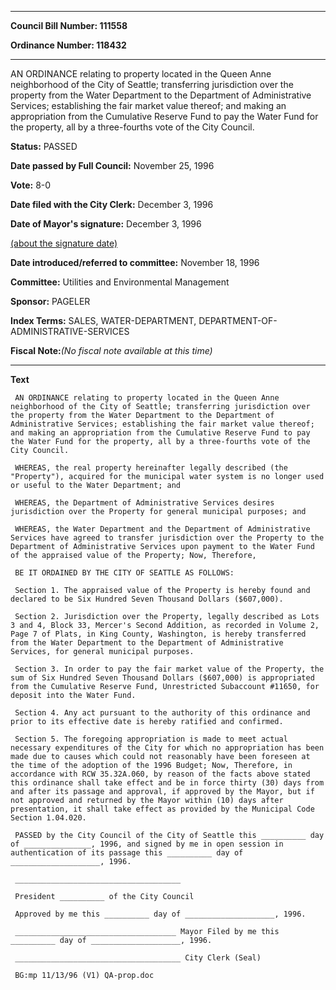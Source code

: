 

********

**Council Bill Number: 111558**
   
**Ordinance Number: 118432**
********

 AN ORDINANCE relating to property located in the Queen Anne neighborhood of the City of Seattle; transferring jurisdiction over the property from the Water Department to the Department of Administrative Services; establishing the fair market value thereof; and making an appropriation from the Cumulative Reserve Fund to pay the Water Fund for the property, all by a three-fourths vote of the City Council.

**Status:** PASSED
   
**Date passed by Full Council:** November 25, 1996
   
**Vote:** 8-0
   
**Date filed with the City Clerk:** December 3, 1996
   
**Date of Mayor's signature:** December 3, 1996
   
[(about the signature date)](/~public/approvaldate.htm)
   
   
   
**Date introduced/referred to committee:** November 18, 1996
   
**Committee:** Utilities and Environmental Management
   
**Sponsor:** PAGELER
   
   
**Index Terms:** SALES, WATER-DEPARTMENT, DEPARTMENT-OF-ADMINISTRATIVE-SERVICES

**Fiscal Note:**_(No fiscal note available at this time)_

********

**Text**
   
```
 AN ORDINANCE relating to property located in the Queen Anne neighborhood of the City of Seattle; transferring jurisdiction over the property from the Water Department to the Department of Administrative Services; establishing the fair market value thereof; and making an appropriation from the Cumulative Reserve Fund to pay the Water Fund for the property, all by a three-fourths vote of the City Council.

 WHEREAS, the real property hereinafter legally described (the "Property"), acquired for the municipal water system is no longer used or useful to the Water Department; and

 WHEREAS, the Department of Administrative Services desires jurisdiction over the Property for general municipal purposes; and

 WHEREAS, the Water Department and the Department of Administrative Services have agreed to transfer jurisdiction over the Property to the Department of Administrative Services upon payment to the Water Fund of the appraised value of the Property; Now, Therefore,

 BE IT ORDAINED BY THE CITY OF SEATTLE AS FOLLOWS:

 Section 1. The appraised value of the Property is hereby found and declared to be Six Hundred Seven Thousand Dollars ($607,000).

 Section 2. Jurisdiction over the Property, legally described as Lots 3 and 4, Block 33, Mercer's Second Addition, as recorded in Volume 2, Page 7 of Plats, in King County, Washington, is hereby transferred from the Water Department to the Department of Administrative Services, for general municipal purposes.

 Section 3. In order to pay the fair market value of the Property, the sum of Six Hundred Seven Thousand Dollars ($607,000) is appropriated from the Cumulative Reserve Fund, Unrestricted Subaccount #11650, for deposit into the Water Fund.

 Section 4. Any act pursuant to the authority of this ordinance and prior to its effective date is hereby ratified and confirmed.

 Section 5. The foregoing appropriation is made to meet actual necessary expenditures of the City for which no appropriation has been made due to causes which could not reasonably have been foreseen at the time of the adoption of the 1996 Budget; Now, Therefore, in accordance with RCW 35.32A.060, by reason of the facts above stated this ordinance shall take effect and be in force thirty (30) days from and after its passage and approval, if approved by the Mayor, but if not approved and returned by the Mayor within (10) days after presentation, it shall take effect as provided by the Municipal Code Section 1.04.020.

 PASSED by the City Council of the City of Seattle this __________ day of _______________, 1996, and signed by me in open session in authentication of its passage this __________ day of ____________________, 1996.

 _____________________________________

 President __________ of the City Council

 Approved by me this __________ day of ____________________, 1996.

 ____________________________________ Mayor Filed by me this __________ day of ____________________, 1996.

 _____________________________________ City Clerk (Seal)

 BG:mp 11/13/96 (V1) QA-prop.doc

```
